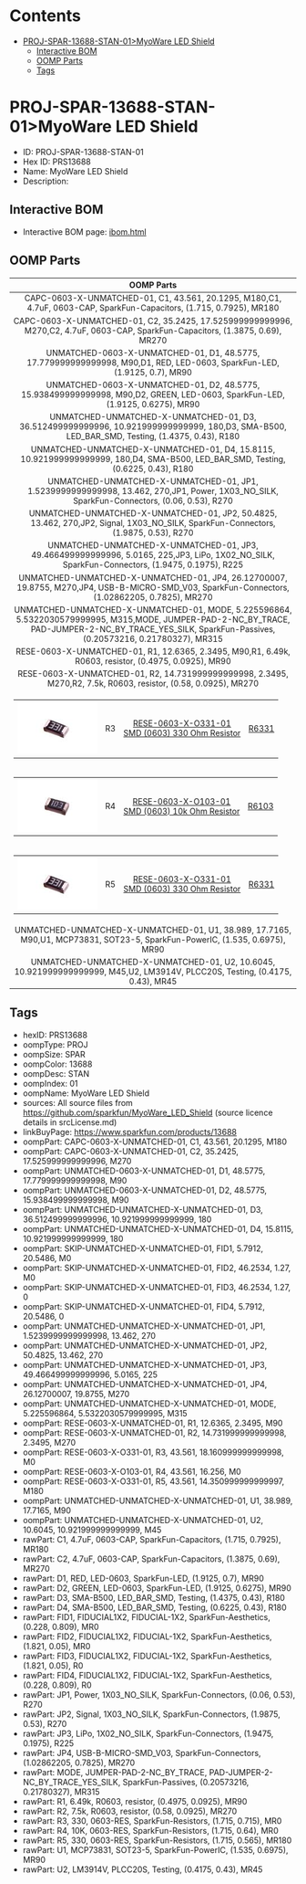 



Contents
========

* [PROJ-SPAR-13688-STAN-01>MyoWare LED Shield](#proj-spar-13688-stan-01myoware-led-shield)
	* [Interactive BOM](#interactive-bom)
	* [OOMP Parts](#oomp-parts)
	* [Tags](#tags)

# PROJ-SPAR-13688-STAN-01>MyoWare LED Shield

- ID: PROJ-SPAR-13688-STAN-01
- Hex ID: PRS13688
- Name: MyoWare LED Shield
- Description: 

## Interactive BOM

- Interactive BOM page: [ibom.html](kicad/bom/ibom.html)

## OOMP Parts
  

|OOMP Parts|
| :---: |
|CAPC-0603-X-UNMATCHED-01, C1, 43.561, 20.1295, M180,C1, 4.7uF, 0603-CAP, SparkFun-Capacitors, (1.715, 0.7925), MR180|
|CAPC-0603-X-UNMATCHED-01, C2, 35.2425, 17.525999999999996, M270,C2, 4.7uF, 0603-CAP, SparkFun-Capacitors, (1.3875, 0.69), MR270|
|UNMATCHED-0603-X-UNMATCHED-01, D1, 48.5775, 17.779999999999998, M90,D1, RED, LED-0603, SparkFun-LED, (1.9125, 0.7), MR90|
|UNMATCHED-0603-X-UNMATCHED-01, D2, 48.5775, 15.938499999999998, M90,D2, GREEN, LED-0603, SparkFun-LED, (1.9125, 0.6275), MR90|
|UNMATCHED-UNMATCHED-X-UNMATCHED-01, D3, 36.512499999999996, 10.921999999999999, 180,D3, SMA-B500, LED_BAR_SMD, Testing, (1.4375, 0.43), R180|
|UNMATCHED-UNMATCHED-X-UNMATCHED-01, D4, 15.8115, 10.921999999999999, 180,D4, SMA-B500, LED_BAR_SMD, Testing, (0.6225, 0.43), R180|
|UNMATCHED-UNMATCHED-X-UNMATCHED-01, JP1, 1.5239999999999998, 13.462, 270,JP1, Power, 1X03_NO_SILK, SparkFun-Connectors, (0.06, 0.53), R270|
|UNMATCHED-UNMATCHED-X-UNMATCHED-01, JP2, 50.4825, 13.462, 270,JP2, Signal, 1X03_NO_SILK, SparkFun-Connectors, (1.9875, 0.53), R270|
|UNMATCHED-UNMATCHED-X-UNMATCHED-01, JP3, 49.466499999999996, 5.0165, 225,JP3, LiPo, 1X02_NO_SILK, SparkFun-Connectors, (1.9475, 0.1975), R225|
|UNMATCHED-UNMATCHED-X-UNMATCHED-01, JP4, 26.12700007, 19.8755, M270,JP4, USB-B-MICRO-SMD_V03, SparkFun-Connectors, (1.02862205, 0.7825), MR270|
|UNMATCHED-UNMATCHED-X-UNMATCHED-01, MODE, 5.225596864, 5.5322030579999995, M315,MODE, JUMPER-PAD-2-NC_BY_TRACE, PAD-JUMPER-2-NC_BY_TRACE_YES_SILK, SparkFun-Passives, (0.20573216, 0.21780327), MR315|
|RESE-0603-X-UNMATCHED-01, R1, 12.6365, 2.3495, M90,R1, 6.49k, R0603, resistor, (0.4975, 0.0925), MR90|
|RESE-0603-X-UNMATCHED-01, R2, 14.731999999999998, 2.3495, M270,R2, 7.5k, R0603, resistor, (0.58, 0.0925), MR270|
|<table><tr><td>![RESE-0603-X-O331-01](https://raw.githubusercontent.com/oomlout/oomlout_OOMP_parts/main/RESE-0603-X-O331-01/image_140.jpg)</td><td> R3</td><td>[RESE-0603-X-O331-01<br>SMD (0603) 330 Ohm Resistor](https://github.com/oomlout/oomlout_OOMP_parts/tree/main/RESE-0603-X-O331-01/)</td><td>[R6331](https://github.com/oomlout/oomlout_OOMP_parts/tree/main/RESE-0603-X-O331-01/)</td></tr></table>|
|<table><tr><td>![RESE-0603-X-O103-01](https://raw.githubusercontent.com/oomlout/oomlout_OOMP_parts/main/RESE-0603-X-O103-01/image_140.jpg)</td><td> R4</td><td>[RESE-0603-X-O103-01<br>SMD (0603) 10k Ohm Resistor](https://github.com/oomlout/oomlout_OOMP_parts/tree/main/RESE-0603-X-O103-01/)</td><td>[R6103](https://github.com/oomlout/oomlout_OOMP_parts/tree/main/RESE-0603-X-O103-01/)</td></tr></table>|
|<table><tr><td>![RESE-0603-X-O331-01](https://raw.githubusercontent.com/oomlout/oomlout_OOMP_parts/main/RESE-0603-X-O331-01/image_140.jpg)</td><td> R5</td><td>[RESE-0603-X-O331-01<br>SMD (0603) 330 Ohm Resistor](https://github.com/oomlout/oomlout_OOMP_parts/tree/main/RESE-0603-X-O331-01/)</td><td>[R6331](https://github.com/oomlout/oomlout_OOMP_parts/tree/main/RESE-0603-X-O331-01/)</td></tr></table>|
|UNMATCHED-UNMATCHED-X-UNMATCHED-01, U1, 38.989, 17.7165, M90,U1, MCP73831, SOT23-5, SparkFun-PowerIC, (1.535, 0.6975), MR90|
|UNMATCHED-UNMATCHED-X-UNMATCHED-01, U2, 10.6045, 10.921999999999999, M45,U2, LM3914V, PLCC20S, Testing, (0.4175, 0.43), MR45|

## Tags

- hexID: PRS13688
- oompType: PROJ
- oompSize: SPAR
- oompColor: 13688
- oompDesc: STAN
- oompIndex: 01
- oompName: MyoWare LED Shield
- sources: All source files from https://github.com/sparkfun/MyoWare_LED_Shield (source licence details in srcLicense.md)
- linkBuyPage: https://www.sparkfun.com/products/13688
- oompPart: CAPC-0603-X-UNMATCHED-01, C1, 43.561, 20.1295, M180
- oompPart: CAPC-0603-X-UNMATCHED-01, C2, 35.2425, 17.525999999999996, M270
- oompPart: UNMATCHED-0603-X-UNMATCHED-01, D1, 48.5775, 17.779999999999998, M90
- oompPart: UNMATCHED-0603-X-UNMATCHED-01, D2, 48.5775, 15.938499999999998, M90
- oompPart: UNMATCHED-UNMATCHED-X-UNMATCHED-01, D3, 36.512499999999996, 10.921999999999999, 180
- oompPart: UNMATCHED-UNMATCHED-X-UNMATCHED-01, D4, 15.8115, 10.921999999999999, 180
- oompPart: SKIP-UNMATCHED-X-UNMATCHED-01, FID1, 5.7912, 20.5486, M0
- oompPart: SKIP-UNMATCHED-X-UNMATCHED-01, FID2, 46.2534, 1.27, M0
- oompPart: SKIP-UNMATCHED-X-UNMATCHED-01, FID3, 46.2534, 1.27, 0
- oompPart: SKIP-UNMATCHED-X-UNMATCHED-01, FID4, 5.7912, 20.5486, 0
- oompPart: UNMATCHED-UNMATCHED-X-UNMATCHED-01, JP1, 1.5239999999999998, 13.462, 270
- oompPart: UNMATCHED-UNMATCHED-X-UNMATCHED-01, JP2, 50.4825, 13.462, 270
- oompPart: UNMATCHED-UNMATCHED-X-UNMATCHED-01, JP3, 49.466499999999996, 5.0165, 225
- oompPart: UNMATCHED-UNMATCHED-X-UNMATCHED-01, JP4, 26.12700007, 19.8755, M270
- oompPart: UNMATCHED-UNMATCHED-X-UNMATCHED-01, MODE, 5.225596864, 5.5322030579999995, M315
- oompPart: RESE-0603-X-UNMATCHED-01, R1, 12.6365, 2.3495, M90
- oompPart: RESE-0603-X-UNMATCHED-01, R2, 14.731999999999998, 2.3495, M270
- oompPart: RESE-0603-X-O331-01, R3, 43.561, 18.160999999999998, M0
- oompPart: RESE-0603-X-O103-01, R4, 43.561, 16.256, M0
- oompPart: RESE-0603-X-O331-01, R5, 43.561, 14.350999999999997, M180
- oompPart: UNMATCHED-UNMATCHED-X-UNMATCHED-01, U1, 38.989, 17.7165, M90
- oompPart: UNMATCHED-UNMATCHED-X-UNMATCHED-01, U2, 10.6045, 10.921999999999999, M45
- rawPart: C1, 4.7uF, 0603-CAP, SparkFun-Capacitors, (1.715, 0.7925), MR180
- rawPart: C2, 4.7uF, 0603-CAP, SparkFun-Capacitors, (1.3875, 0.69), MR270
- rawPart: D1, RED, LED-0603, SparkFun-LED, (1.9125, 0.7), MR90
- rawPart: D2, GREEN, LED-0603, SparkFun-LED, (1.9125, 0.6275), MR90
- rawPart: D3, SMA-B500, LED_BAR_SMD, Testing, (1.4375, 0.43), R180
- rawPart: D4, SMA-B500, LED_BAR_SMD, Testing, (0.6225, 0.43), R180
- rawPart: FID1, FIDUCIAL1X2, FIDUCIAL-1X2, SparkFun-Aesthetics, (0.228, 0.809), MR0
- rawPart: FID2, FIDUCIAL1X2, FIDUCIAL-1X2, SparkFun-Aesthetics, (1.821, 0.05), MR0
- rawPart: FID3, FIDUCIAL1X2, FIDUCIAL-1X2, SparkFun-Aesthetics, (1.821, 0.05), R0
- rawPart: FID4, FIDUCIAL1X2, FIDUCIAL-1X2, SparkFun-Aesthetics, (0.228, 0.809), R0
- rawPart: JP1, Power, 1X03_NO_SILK, SparkFun-Connectors, (0.06, 0.53), R270
- rawPart: JP2, Signal, 1X03_NO_SILK, SparkFun-Connectors, (1.9875, 0.53), R270
- rawPart: JP3, LiPo, 1X02_NO_SILK, SparkFun-Connectors, (1.9475, 0.1975), R225
- rawPart: JP4, USB-B-MICRO-SMD_V03, SparkFun-Connectors, (1.02862205, 0.7825), MR270
- rawPart: MODE, JUMPER-PAD-2-NC_BY_TRACE, PAD-JUMPER-2-NC_BY_TRACE_YES_SILK, SparkFun-Passives, (0.20573216, 0.21780327), MR315
- rawPart: R1, 6.49k, R0603, resistor, (0.4975, 0.0925), MR90
- rawPart: R2, 7.5k, R0603, resistor, (0.58, 0.0925), MR270
- rawPart: R3, 330, 0603-RES, SparkFun-Resistors, (1.715, 0.715), MR0
- rawPart: R4, 10K, 0603-RES, SparkFun-Resistors, (1.715, 0.64), MR0
- rawPart: R5, 330, 0603-RES, SparkFun-Resistors, (1.715, 0.565), MR180
- rawPart: U1, MCP73831, SOT23-5, SparkFun-PowerIC, (1.535, 0.6975), MR90
- rawPart: U2, LM3914V, PLCC20S, Testing, (0.4175, 0.43), MR45
